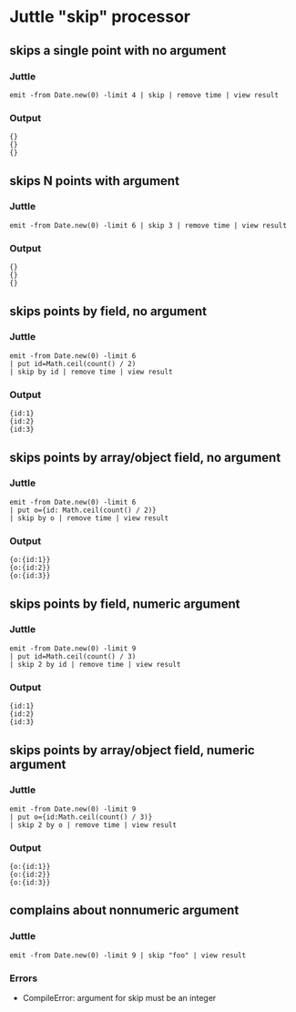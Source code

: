 Juttle "skip" processor
======================

skips a single point with no argument
---------------------------------------------------

### Juttle

    emit -from Date.new(0) -limit 4 | skip | remove time | view result

### Output
    {}
    {}
    {}

skips N points with argument
---------------------------------------------------

### Juttle

    emit -from Date.new(0) -limit 6 | skip 3 | remove time | view result

### Output
    {}
    {}
    {}

skips points by field, no argument
---------------------------------------------------

### Juttle
    emit -from Date.new(0) -limit 6
    | put id=Math.ceil(count() / 2)
    | skip by id | remove time | view result

### Output
    {id:1}
    {id:2}
    {id:3}

skips points by array/object field, no argument
---------------------------------------------------

### Juttle
    emit -from Date.new(0) -limit 6
    | put o={id: Math.ceil(count() / 2)}
    | skip by o | remove time | view result

### Output
    {o:{id:1}}
    {o:{id:2}}
    {o:{id:3}}

skips points by field, numeric argument
---------------------------------------------------

### Juttle
    emit -from Date.new(0) -limit 9
    | put id=Math.ceil(count() / 3)
    | skip 2 by id | remove time | view result

### Output
    {id:1}
    {id:2}
    {id:3}

skips points by array/object field, numeric argument
----------------------------------------------------

### Juttle
    emit -from Date.new(0) -limit 9
    | put o={id:Math.ceil(count() / 3)}
    | skip 2 by o | remove time | view result

### Output
    {o:{id:1}}
    {o:{id:2}}
    {o:{id:3}}

complains about nonnumeric argument
---------------------------------------------------

### Juttle
    emit -from Date.new(0) -limit 9 | skip "foo" | view result

### Errors
  * CompileError: argument for skip must be an integer
